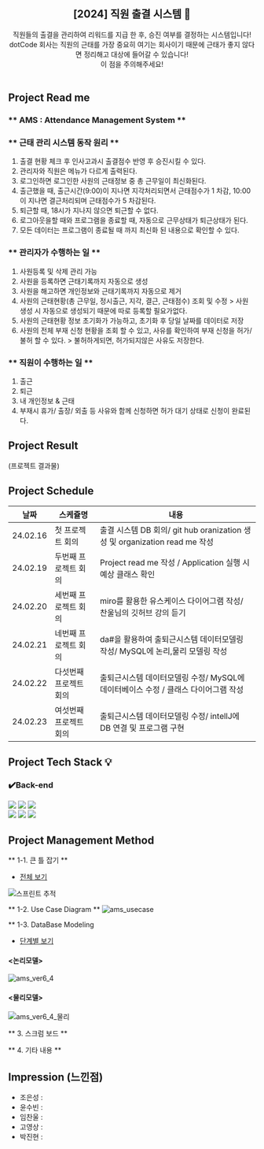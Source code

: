 <div align="center">
<h2>[2024] 직원 출결 시스템 📝</h2>
  직원들의 출결을 관리하여 리워드를 지급 한 후, 승진 여부를 결정하는 시스템입니다!<br> dotCode 회사는 직원의 근태를 가장 중요히 여기는 회사이기 때문에 근태가 좋지 않다면 정리해고 대상에 들어갈 수 있습니다!<br> 이 점을 주의해주세요!<br><br>
</div>

## Project Read me
### ** AMS : Attendance Management System **
### ** 근태 관리 시스템 동작 원리 **
1. 출결 현황 체크 후 인사고과시 출결점수 반영 후 승진시킬 수 있다.
2. 관리자와 직원은 메뉴가 다르게 출력된다.
3. 로그인하면 로그인한 사원의 근태정보 중 총 근무일이 최신화된다.
4. 출근했을 때, 출근시간(9:00)이 지나면 지각처리되면서 근태점수가 1 차감, 10:00이 지나면 결근처리되며 근태점수가 5 차감된다.
5. 퇴근할 때, 18시가 지나지 않으면 퇴근할 수 없다.
6. 로그아웃을할 때와 프로그램을 종료할 때, 자동으로 근무상태가 퇴근상태가 된다.
7. 모든 데이터는 프로그램이 종료될 때 까지 최신화 된 내용으로 확인할 수 있다.

### ** 관리자가 수행하는 일 **
1. 사원등록 및 삭제 관리 가능
2. 사원을 등록하면 근태기록까지 자동으로 생성
3. 사원을 해고하면 개인정보와 근태기록까지 자동으로 제거
4. 사원의 근태현황(총 근무일, 정시출근, 지각, 결근, 근태점수) 조회 및 수정 > 사원 생성 시 자동으로 생성되기 때문에 따로 등록할 필요가없다.
5. 사원의 근태현황 정보 초기화가 가능하고, 초기화 후 당일 날짜를 데이터로 저장
6. 사원의 전체 부재 신청 현황을 조회 할 수 있고, 사유를 확인하여 부재 신청을 허가/불허 할 수 있다. > 불허하게되면, 허가되지않은 사유도 저장한다.

### ** 직원이 수행하는 일 **
1. 출근
2. 퇴근
3. 내 개인정보 & 근태
4. 부재시 휴가/ 출장/ 외출 등 사유와 함께 신청하면 허가 대기 상태로 신청이 완료된다.

## Project Result
(프로젝트 결과물)

## Project Schedule
|날짜|스케쥴명|내용|
|------|---|---|
|24.02.16|첫 프로젝트 회의|출결 시스템 DB 회의/ git hub oranization 생성 및 organization read me 작성|
|24.02.19|두번째 프로젝트 회의|Project read me 작성 / Application 실행 시 예상 클래스 확인|
|24.02.20|세번째 프로젝트 회의|miro를 활용한 유스케이스 다이어그램 작성/ 찬울님의 깃허브 강의 듣기|
|24.02.21|네번째 프로젝트 회의|da#을 활용하여 출퇴근시스템 데이터모델링 작성/ MySQL에 논리,물리 모델링 작성|
|24.02.22|다섯번째 프로젝트 회의|출퇴근시스템 데이터모델링 수정/ MySQL에 데이터베이스 수정 / 클래스 다이어그램 작성|
|24.02.23|여섯번째 프로젝트 회의|출퇴근시스템 데이터모델링 수정/ intellJ에 DB 연결 및 프로그램 구현|


## Project Tech Stack 💡
### ✔️Back-end
<div align=left>
<img src="https://img.shields.io/badge/IntelliJ IDEA-6DB33F?style=for-the-badge&logo=IntelliJ IDEA&logoColor=green">
<img src="https://img.shields.io/badge/java-007396?style=for-the-badge&logo=java&logoColor=white">
<img src="https://img.shields.io/badge/mysql-4479A1?style=for-the-badge&logo=mysql&logoColor=green">
<br>
  
<img src="https://img.shields.io/badge/gradle-02303A?style=for-the-badge&logo=gradle&logoColor=white">
<img src="https://img.shields.io/badge/github-181717?style=for-the-badge&logo=github&logoColor=white">
<img src="https://img.shields.io/badge/git-F05032?style=for-the-badge&logo=git&logoColor=white">
</div>

## Project Management Method
** 1-1. 큰 틀 잡기 **
- [전체 보기](https://docs.google.com/spreadsheets/d/1YogkHXzy_kJyizxFvUkbJNSwWlOVim1U43TBdAWUXFI/edit?usp=sharing)
  
![스프린트 추적](https://github.com/dotCodeTeam/dotCode/assets/134928447/4ab9f1c0-c943-403f-88fb-041f03417b8a)

** 1-2. Use Case Diagram **
![ams_usecase](https://github.com/dotCodeTeam/AMS/assets/90615404/bcc9eab0-091f-4a8e-887d-b9fc19d7ad06)

** 1-3. DataBase Modeling
- [단계별 보기](https://docs.google.com/spreadsheets/d/1C87q15x0XjstHbo-en2ivPs50yKtqrOh5AFT1MqlvHg/edit?usp=sharing)
 
#### <논리모델>
![ams_ver6_4](https://github.com/dotCodeTeam/AMS/assets/90615404/0a58e94a-add4-4d9c-bb8b-1375d17004fd)

#### <물리모델>
![ams_ver6_4_물리](https://github.com/dotCodeTeam/AMS/assets/90615404/8e4dce9a-4cda-469a-83d3-85ad5b6af414)

** 3. 스크럼 보드 **

** 4. 기타 내용 **

## Impression (느낀점)
- 조은성 :
- 윤수빈 :
- 임찬울 :
- 고영상 :
- 박진현 : 
